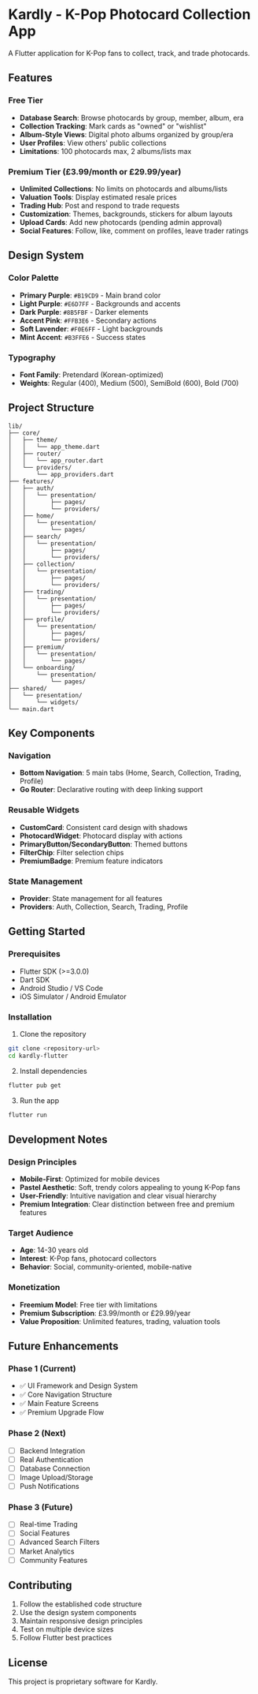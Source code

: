 # Kardly - K-Pop Photocard Collection App

A Flutter application for K-Pop fans to collect, track, and trade photocards.

## Features

### Free Tier
- **Database Search**: Browse photocards by group, member, album, era
- **Collection Tracking**: Mark cards as "owned" or "wishlist"
- **Album-Style Views**: Digital photo albums organized by group/era
- **User Profiles**: View others' public collections
- **Limitations**: 100 photocards max, 2 albums/lists max

### Premium Tier (£3.99/month or £29.99/year)
- **Unlimited Collections**: No limits on photocards and albums/lists
- **Valuation Tools**: Display estimated resale prices
- **Trading Hub**: Post and respond to trade requests
- **Customization**: Themes, backgrounds, stickers for album layouts
- **Upload Cards**: Add new photocards (pending admin approval)
- **Social Features**: Follow, like, comment on profiles, leave trader ratings

## Design System

### Color Palette
- **Primary Purple**: `#B19CD9` - Main brand color
- **Light Purple**: `#E6D7FF` - Backgrounds and accents
- **Dark Purple**: `#8B5FBF` - Darker elements
- **Accent Pink**: `#FFB3E6` - Secondary actions
- **Soft Lavender**: `#F0E6FF` - Light backgrounds
- **Mint Accent**: `#B3FFE6` - Success states

### Typography
- **Font Family**: Pretendard (Korean-optimized)
- **Weights**: Regular (400), Medium (500), SemiBold (600), Bold (700)

## Project Structure

```
lib/
├── core/
│   ├── theme/
│   │   └── app_theme.dart
│   ├── router/
│   │   └── app_router.dart
│   └── providers/
│       └── app_providers.dart
├── features/
│   ├── auth/
│   │   └── presentation/
│   │       ├── pages/
│   │       └── providers/
│   ├── home/
│   │   └── presentation/
│   │       └── pages/
│   ├── search/
│   │   └── presentation/
│   │       ├── pages/
│   │       └── providers/
│   ├── collection/
│   │   └── presentation/
│   │       ├── pages/
│   │       └── providers/
│   ├── trading/
│   │   └── presentation/
│   │       ├── pages/
│   │       └── providers/
│   ├── profile/
│   │   └── presentation/
│   │       ├── pages/
│   │       └── providers/
│   ├── premium/
│   │   └── presentation/
│   │       └── pages/
│   └── onboarding/
│       └── presentation/
│           └── pages/
├── shared/
│   └── presentation/
│       └── widgets/
└── main.dart
```

## Key Components

### Navigation
- **Bottom Navigation**: 5 main tabs (Home, Search, Collection, Trading, Profile)
- **Go Router**: Declarative routing with deep linking support

### Reusable Widgets
- **CustomCard**: Consistent card design with shadows
- **PhotocardWidget**: Photocard display with actions
- **PrimaryButton/SecondaryButton**: Themed buttons
- **FilterChip**: Filter selection chips
- **PremiumBadge**: Premium feature indicators

### State Management
- **Provider**: State management for all features
- **Providers**: Auth, Collection, Search, Trading, Profile

## Getting Started

### Prerequisites
- Flutter SDK (>=3.0.0)
- Dart SDK
- Android Studio / VS Code
- iOS Simulator / Android Emulator

### Installation

1. Clone the repository
```bash
git clone <repository-url>
cd kardly-flutter
```

2. Install dependencies
```bash
flutter pub get
```

3. Run the app
```bash
flutter run
```

## Development Notes

### Design Principles
- **Mobile-First**: Optimized for mobile devices
- **Pastel Aesthetic**: Soft, trendy colors appealing to young K-Pop fans
- **User-Friendly**: Intuitive navigation and clear visual hierarchy
- **Premium Integration**: Clear distinction between free and premium features

### Target Audience
- **Age**: 14-30 years old
- **Interest**: K-Pop fans, photocard collectors
- **Behavior**: Social, community-oriented, mobile-native

### Monetization
- **Freemium Model**: Free tier with limitations
- **Premium Subscription**: £3.99/month or £29.99/year
- **Value Proposition**: Unlimited features, trading, valuation tools

## Future Enhancements

### Phase 1 (Current)
- ✅ UI Framework and Design System
- ✅ Core Navigation Structure
- ✅ Main Feature Screens
- ✅ Premium Upgrade Flow

### Phase 2 (Next)
- [ ] Backend Integration
- [ ] Real Authentication
- [ ] Database Connection
- [ ] Image Upload/Storage
- [ ] Push Notifications

### Phase 3 (Future)
- [ ] Real-time Trading
- [ ] Social Features
- [ ] Advanced Search Filters
- [ ] Market Analytics
- [ ] Community Features

## Contributing

1. Follow the established code structure
2. Use the design system components
3. Maintain responsive design principles
4. Test on multiple device sizes
5. Follow Flutter best practices

## License

This project is proprietary software for Kardly.
